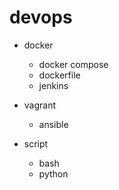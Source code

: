 # devops
- docker
  - docker compose
  - dockerfile
  - jenkins


- vagrant
  - ansible

- script
  - bash
  - python
